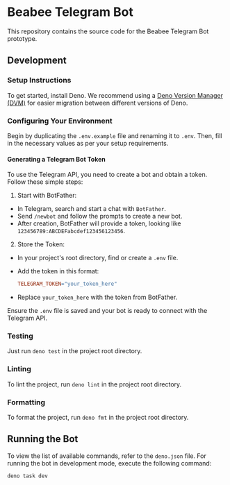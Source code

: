 # Beabee Telegram Bot

This repository contains the source code for the Beabee Telegram Bot prototype.

## Development

### Setup Instructions

To get started, install Deno. We recommend using a
[Deno Version Manager (DVM)](https://github.com/justjavac/dvm) for easier
migration between different versions of Deno.

### Configuring Your Environment

Begin by duplicating the `.env.example` file and renaming it to `.env`. Then,
fill in the necessary values as per your setup requirements.

#### Generating a Telegram Bot Token

To use the Telegram API, you need to create a bot and obtain a token. Follow
these simple steps:

1. Start with BotFather:

- In Telegram, search and start a chat with `BotFather`.
- Send `/newbot` and follow the prompts to create a new bot.
- After creation, BotFather will provide a token, looking like
  `123456789:ABCDEFabcdef123456123456`.

2. Store the Token:

- In your project's root directory, find or create a `.env` file.
- Add the token in this format:

  ```makefile
  TELEGRAM_TOKEN="your_token_here"
  ```

- Replace `your_token_here` with the token from BotFather.

Ensure the `.env` file is saved and your bot is ready to connect with the
Telegram API.

### Testing

Just run `deno test` in the project root directory.

### Linting

To lint the project, run `deno lint` in the project root directory.

### Formatting

To format the project, run `deno fmt` in the project root directory.

## Running the Bot

To view the list of available commands, refer to the `deno.json` file. For
running the bot in development mode, execute the following command:

```bash
deno task dev
```
